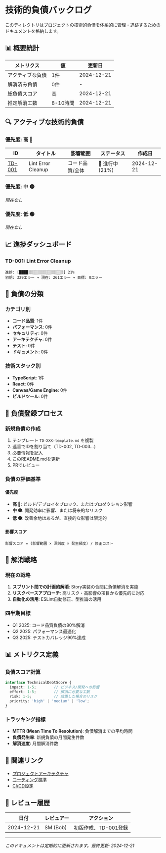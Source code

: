 # 技術的負債バックログ

このディレクトリはプロジェクトの技術的負債を体系的に管理・追跡するためのドキュメントを格納します。

## 📊 概要統計

| メトリクス | 値 | 更新日 |
|-----------|-----|--------|
| アクティブな負債 | 1件 | 2024-12-21 |
| 解消済み負債 | 0件 | - |
| 総負債スコア | 高 | 2024-12-21 |
| 推定解消工数 | 8-10時間 | 2024-12-21 |

## 🔍 アクティブな技術的負債

### 優先度: 高 🔴

| ID | タイトル | 影響範囲 | ステータス | 作成日 | 
|----|----------|----------|-----------|---------|
| [TD-001](./TD-001-lint-cleanup.md) | Lint Error Cleanup | コード品質/全体 | 🔄 進行中 (21%) | 2024-12-21 |

### 優先度: 中 🟡

*現在なし*

### 優先度: 低 🟢

*現在なし*

## 📈 進捗ダッシュボード

### TD-001: Lint Error Cleanup
```
進捗: [████░░░░░░░░░░░░░░░░] 21%
初期: 329エラー → 現在: 261エラー → 目標: 0エラー
```

## 🎯 負債の分類

### カテゴリ別
- **コード品質**: 1件
- **パフォーマンス**: 0件
- **セキュリティ**: 0件
- **アーキテクチャ**: 0件
- **テスト**: 0件
- **ドキュメント**: 0件

### 技術スタック別
- **TypeScript**: 1件
- **React**: 0件
- **Canvas/Game Engine**: 0件
- **ビルドツール**: 0件

## 📝 負債登録プロセス

### 新規負債の作成
1. テンプレート `TD-XXX-template.md` を複製
2. 連番でIDを割り当て（TD-002, TD-003...）
3. 必要情報を記入
4. このREADME.mdを更新
5. PRでレビュー

### 負債の評価基準

#### 優先度
- **高 🔴**: ビルド/デプロイをブロック、またはプロダクション影響
- **中 🟡**: 開発効率に影響、または将来的なリスク
- **低 🟢**: 改善余地はあるが、直接的な影響は限定的

#### 影響スコア
```
影響スコア = (影響範囲 × 深刻度 × 発生頻度) / 修正コスト
```

## 🔧 解消戦略

### 現在の戦略
1. **スプリント間での計画的解消**: Story実装の合間に負債解消を実施
2. **リスクベースアプローチ**: 高リスク・高影響の項目から優先的に対応
3. **自動化の活用**: ESLint自動修正、型推論の活用

### 四半期目標
- Q1 2025: コード品質負債の80%解消
- Q2 2025: パフォーマンス最適化
- Q3 2025: テストカバレッジ90%達成

## 📊 メトリクス定義

### 負債スコア計算
```typescript
interface TechnicalDebtScore {
  impact: 1-5;        // ビジネス/開発への影響
  effort: 1-5;        // 解消に必要な工数
  risk: 1-5;          // 放置した場合のリスク
  priority: 'high' | 'medium' | 'low';
}
```

### トラッキング指標
- **MTTR (Mean Time To Resolution)**: 負債解消までの平均時間
- **負債発生率**: 新規負債の月間発生件数
- **解消速度**: 月間解消件数

## 🔗 関連リンク

- [プロジェクトアーキテクチャ](../architecture/README.md)
- [コーディング標準](../architecture/coding-standards.md)
- [CI/CD設定](./.github/workflows/)

## 📅 レビュー履歴

| 日付 | レビュアー | アクション |
|------|-----------|-----------|
| 2024-12-21 | SM (Bob) | 初版作成、TD-001登録 |

---

*このドキュメントは定期的に更新されます。最終更新: 2024-12-21*